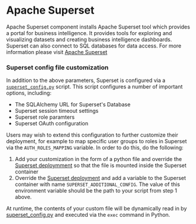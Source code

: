 # Apache Superset

Apache Superset component installs Apache Superset tool which provides a portal for business intelligence. It provides tools for exploring and visualizing datasets and creating business intelligence dashboards. Superset can also connect to SQL databases for data access. For more information please visit [Apache Superset](https://superset.apache.org/)

### Superset config file customization

In addition to the above parameters, Superset is configured via a [`superset_config.py`](base/superset_config.py) script.
This script configures a number of important options, including:
  * The SQLAlchemy URL for Superset's Database
  * Superset session timeout settings
  * Superset role paramters
  * Superset OAuth configuration

Users may wish to extend this configuration to further customize their deployment,
for example to map specific user groups to roles in Superset via the
`AUTH_ROLES_MAPPING` variable. In order to do this, do the following:

1. Add your customization in the form of a python file and override the
   [Superset deploymment](base/deployment.yaml) so that the file is mounted
   inside the Superset container
2. Override the [Superset deployment](base/deployment.yaml) and add a
   variable to the Superset container with name `SUPERSET_ADDITIONAL_CONFIG`.
   The value of this environment variable should be the path to your script
   from step 1 above.

At runtime, the contents of your custom file will be dynamically read in
by [superset_config.py](superset_config.py) and executed via the
`exec` command in Python.
